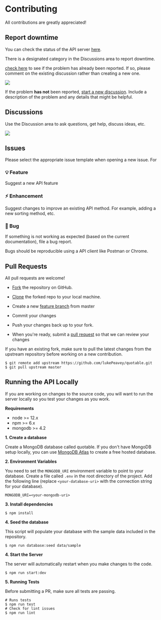 # Contributing

All contributions are greatly appreciated!

## Report downtime

You can check the status of the API server [here](https://downfor.io/quotable.io).

There is a designated category in the Discussions area to report downtime.

[check here](https://github.com/lukePeavey/quotable/discussions/categories/report-downtime) to see if the problem has already been reported. If so, please comment on the existing discussion rather than creating a new one.

![](https://user-images.githubusercontent.com/8286271/125713493-862f9fd6-a01f-496c-bdcc-1d66c524d869.jpg)

If the problem **has not** been reported, [start a new discussion](https://github.com/lukePeavey/quotable/discussions/categories/report-downtime). Include a description of the problem and any details that might be helpful.

## Discussions

Use the Discussion area to ask questions, get help, discuss ideas, etc.

![](https://user-images.githubusercontent.com/8286271/125716446-d7af1019-58c2-4ad6-93da-b21e7d0bb303.jpg)

## Issues

Please select the appropriate issue template when opening a new issue. For

### :bulb: Feature

Suggest a new API feature

### :zap: Enhancement

Suggest changes to improve an existing API method. For example, adding a new sorting method, etc.

### :bug: Bug

If something is not working as expected (based on the current documentation), file a bug report.

Bugs should be reproducible using a API client like Postman or Chrome.

## Pull Requests

All pull requests are welcome!

- [Fork][fork-a-repo] the repository on GitHub.

- [Clone][cloning-a-repo] the forked repo to your local machine.

- Create a new [feature branch][feature-branch] from master

- Commit your changes

- Push your changes back up to your fork.

- When you're ready, submit a [pull request][pull-requests] so that we can review your changes

If you have an existing fork, make sure to pull the latest changes from the upstream repository before working on a new contribution.

```shell
$ git remote add upstream https://github.com/lukePeavey/quotable.git
$ git pull upstream master
```

## Running the API Locally

If you are working on changes to the source code, you will want to run the server locally so you test your changes as you work.

**Requirements**

- node >= 12.x
- npm >= 6.x
- mongodb >= 4.2

**1. Create a database**

Create a MongoDB database called quotable. If you don't have MongoDB setup locally, you can use [MongoDB Atlas][mongodb/atlas] to create a free hosted database.

**2. Environment Variables**

You need to set the `MONGODB_URI` environment variable to point to your database. Create a file called `.env` in the root directory of the project. Add the following line (replace `<your-database-uri>` with the connection string for your database).

```shell
MONGODB_URI=<your-mongodb-uri>
```

**3. Install dependencies**

```shell
$ npm install
```

**4. Seed the database**

This script will populate your database with the sample data included in the repository.

```shell
$ npm run database:seed data/sample
```

**4. Start the Server**

The server will automatically restart when you make changes to the code.

```shell
$ npm run start:dev
```

**5. Running Tests**

Before submitting a PR, make sure all tests are passing.

```shell
# Runs tests
$ npm run test
# Check for lint issues
$ npm run lint
```

[mongodb/atlas]: https://www.mongodb.com/cloud/atlas
[fork-a-repo]: https://help.github.com/en/articles/fork-a-repo
[cloning-a-repo]: https://help.github.com/en/articles/cloning-a-repository
[feature-branch]: https://www.atlassian.com/git/tutorials/comparing-workflows/feature-branch-workflow
[pull-requests]: https://help.github.com/en/articles/about-pull-requests
